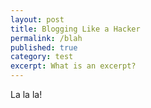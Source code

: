 ```yaml
---
layout: post
title: Blogging Like a Hacker
permalink: /blah
published: true
category: test
excerpt: What is an excerpt?
---
```


La la la!
